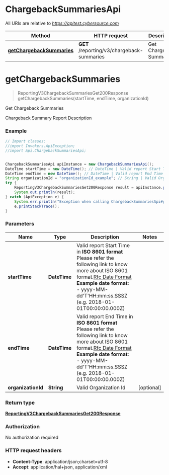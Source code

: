 # ChargebackSummariesApi

All URIs are relative to *https://apitest.cybersource.com*

Method | HTTP request | Description
------------- | ------------- | -------------
[**getChargebackSummaries**](ChargebackSummariesApi.md#getChargebackSummaries) | **GET** /reporting/v3/chargeback-summaries | Get Chargeback Summaries


<a name="getChargebackSummaries"></a>
# **getChargebackSummaries**
> ReportingV3ChargebackSummariesGet200Response getChargebackSummaries(startTime, endTime, organizationId)

Get Chargeback Summaries

Chargeback Summary Report Description

### Example
```java
// Import classes:
//import Invokers.ApiException;
//import Api.ChargebackSummariesApi;


ChargebackSummariesApi apiInstance = new ChargebackSummariesApi();
DateTime startTime = new DateTime(); // DateTime | Valid report Start Time in **ISO 8601 format** Please refer the following link to know more about ISO 8601 format.[Rfc Date Format](https://xml2rfc.tools.ietf.org/public/rfc/html/rfc3339.html#anchor14)  **Example date format:**   - yyyy-MM-dd'T'HH:mm:ss.SSSZ (e.g. 2018-01-01T00:00:00.000Z) 
DateTime endTime = new DateTime(); // DateTime | Valid report End Time in **ISO 8601 format** Please refer the following link to know more about ISO 8601 format.[Rfc Date Format](https://xml2rfc.tools.ietf.org/public/rfc/html/rfc3339.html#anchor14)  **Example date format:**   - yyyy-MM-dd'T'HH:mm:ss.SSSZ (e.g. 2018-01-01T00:00:00.000Z) 
String organizationId = "organizationId_example"; // String | Valid Organization Id
try {
    ReportingV3ChargebackSummariesGet200Response result = apiInstance.getChargebackSummaries(startTime, endTime, organizationId);
    System.out.println(result);
} catch (ApiException e) {
    System.err.println("Exception when calling ChargebackSummariesApi#getChargebackSummaries");
    e.printStackTrace();
}
```

### Parameters

Name | Type | Description  | Notes
------------- | ------------- | ------------- | -------------
 **startTime** | **DateTime**| Valid report Start Time in **ISO 8601 format** Please refer the following link to know more about ISO 8601 format.[Rfc Date Format](https://xml2rfc.tools.ietf.org/public/rfc/html/rfc3339.html#anchor14)  **Example date format:**   - yyyy-MM-dd&#39;T&#39;HH:mm:ss.SSSZ (e.g. 2018-01-01T00:00:00.000Z)  |
 **endTime** | **DateTime**| Valid report End Time in **ISO 8601 format** Please refer the following link to know more about ISO 8601 format.[Rfc Date Format](https://xml2rfc.tools.ietf.org/public/rfc/html/rfc3339.html#anchor14)  **Example date format:**   - yyyy-MM-dd&#39;T&#39;HH:mm:ss.SSSZ (e.g. 2018-01-01T00:00:00.000Z)  |
 **organizationId** | **String**| Valid Organization Id | [optional]

### Return type

[**ReportingV3ChargebackSummariesGet200Response**](ReportingV3ChargebackSummariesGet200Response.md)

### Authorization

No authorization required

### HTTP request headers

 - **Content-Type**: application/json;charset=utf-8
 - **Accept**: application/hal+json, application/xml

